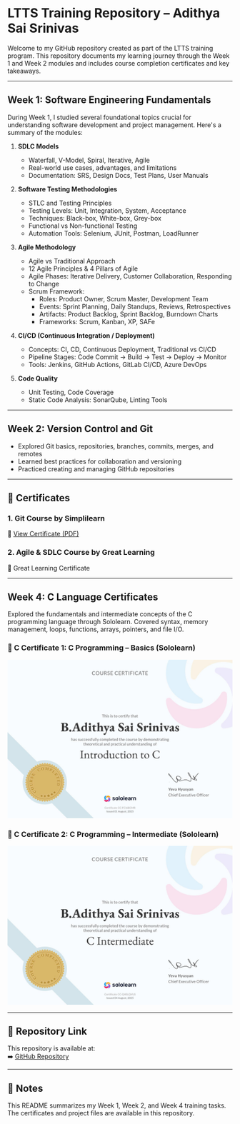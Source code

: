 # LTTS Training Repository – Adithya Sai Srinivas

Welcome to my GitHub repository created as part of the LTTS training program. This repository documents my learning journey through the Week 1 and Week 2 modules and includes course completion certificates and key takeaways.

---

## Week 1: Software Engineering Fundamentals

During Week 1, I studied several foundational topics crucial for understanding software development and project management. Here's a summary of the modules:

1. **SDLC Models**
   - Waterfall, V-Model, Spiral, Iterative, Agile
   - Real-world use cases, advantages, and limitations
   - Documentation: SRS, Design Docs, Test Plans, User Manuals

2. **Software Testing Methodologies**
   - STLC and Testing Principles
   - Testing Levels: Unit, Integration, System, Acceptance
   - Techniques: Black-box, White-box, Grey-box
   - Functional vs Non-functional Testing
   - Automation Tools: Selenium, JUnit, Postman, LoadRunner

3. **Agile Methodology**
   - Agile vs Traditional Approach
   - 12 Agile Principles & 4 Pillars of Agile
   - Agile Phases: Iterative Delivery, Customer Collaboration, Responding to Change
   - Scrum Framework:
     - Roles: Product Owner, Scrum Master, Development Team
     - Events: Sprint Planning, Daily Standups, Reviews, Retrospectives
     - Artifacts: Product Backlog, Sprint Backlog, Burndown Charts
     - Frameworks: Scrum, Kanban, XP, SAFe

4. **CI/CD (Continuous Integration / Deployment)**
   - Concepts: CI, CD, Continuous Deployment, Traditional vs CI/CD
   - Pipeline Stages: Code Commit → Build → Test → Deploy → Monitor
   - Tools: Jenkins, GitHub Actions, GitLab CI/CD, Azure DevOps

5. **Code Quality**
   - Unit Testing, Code Coverage
   - Static Code Analysis: SonarQube, Linting Tools

---

## Week 2: Version Control and Git

- Explored Git basics, repositories, branches, commits, merges, and remotes  
- Learned best practices for collaboration and versioning  
- Practiced creating and managing GitHub repositories  

---

## 📜 Certificates

### 1. Git Course by Simplilearn  
📄 [View Certificate (PDF)](path/to/your/pdf)

### 2. Agile & SDLC Course by Great Learning  
📄 Great Learning Certificate

---

## Week 4: C Language Certificates

Explored the fundamentals and intermediate concepts of the C programming language through Sololearn. Covered syntax, memory management, loops, functions, arrays, pointers, and file I/O.

### 📄 C Certificate 1: C Programming – Basics (Sololearn)  
![C Basics Certificate](C%20CERTIFICATES/C%20certificate%201.jpg)

### 📄 C Certificate 2: C Programming – Intermediate (Sololearn)  
![C Intermediate Certificate](C%20CERTIFICATES/C%20certificate%202.jpg)

---

## 🔗 Repository Link

This repository is available at:  
➡️ [GitHub Repository](https://github.com/your-username/your-repo-name)

---

## 📌 Notes

This README summarizes my Week 1, Week 2, and Week 4 training tasks.  
The certificates and project files are available in this repository.
